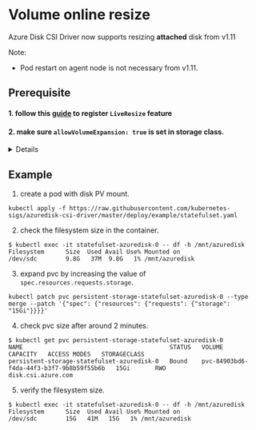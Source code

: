 # Volume online resize

Azure Disk CSI Driver now supports resizing **attached** disk from v1.11

Note:
 - Pod restart on agent node is not necessary from v1.11.

## Prerequisite
#### 1. follow this [guide](https://docs.microsoft.com/en-us/azure/virtual-machines/linux/expand-disks#expand-an-azure-managed-disk) to register `LiveResize` feature

#### 2. make sure `allowVolumeExpansion: true` is set in storage class.

<details>

```yaml
apiVersion: storage.k8s.io/v1
kind: StorageClass
metadata:
  name: managed-csi
provisioner: disk.csi.azure.com
allowVolumeExpansion: true
parameters:
  skuName: StandardSSD_LRS
```

</details>

## Example

1. create a pod with disk PV mount.

```console
kubectl apply -f https://raw.githubusercontent.com/kubernetes-sigs/azuredisk-csi-driver/master/deploy/example/statefulset.yaml
```

2. check the filesystem size in the container.

```console
$ kubectl exec -it statefulset-azuredisk-0 -- df -h /mnt/azuredisk
Filesystem      Size  Used Avail Use% Mounted on
/dev/sdc        9.8G   37M  9.8G   1% /mnt/azuredisk
```

3. expand pvc by increasing the value of `spec.resources.requests.storage`.

```console
kubectl patch pvc persistent-storage-statefulset-azuredisk-0 --type merge --patch '{"spec": {"resources": {"requests": {"storage": "15Gi"}}}}'
```

4. check pvc size after around 2 minutes.

```console
$ kubectl get pvc persistent-storage-statefulset-azuredisk-0
NAME                                         STATUS   VOLUME                                     CAPACITY   ACCESS MODES   STORAGECLASS
persistent-storage-statefulset-azuredisk-0   Bound    pvc-84903bd6-f4da-44f3-b3f7-9b8b59f55b6b   15Gi       RWO            disk.csi.azure.com
```

5. verify the filesystem size.

```console
$ kubectl exec -it statefulset-azuredisk-0 -- df -h /mnt/azuredisk
Filesystem      Size  Used Avail Use% Mounted on
/dev/sdc        15G   41M   15G   1% /mnt/azuredisk
```
